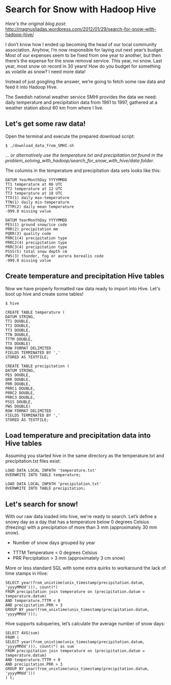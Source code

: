 # Search for Snow with Hadoop  Hive

*Here's the original blog post:* http://magnusljadas.wordpress.com/2012/01/29/search-for-snow-with-hadoop-hive/

I don’t know how I ended up becoming the head of our local community 
association. Anyhow, I’m now responsible for laying out next year’s 
budget. Most of our expenses seem to be fixed from one year to another, 
but then there’s the expense for the snow removal service. This year, 
no snow. Last year, most snow on record in 30 years! How do you budget 
for something as volatile as snow? I need more data!

Instead of just googling the answer, we’re going to fetch some raw 
data and feed it into Hadoop Hive.

The Swedish national weather service SMHI provides the data we need: 
daily temperature and precipitation data from 1961 to 1997, gathered 
at a weather station about 60 km from where I live.

## Let's get some raw data!

Open the terminal and execute the prepared download script:

    $ ./download_data_from_SMHI.sh

*... or alternatively use the temperature.txt and precipitation.txt found in the problem_solving_with_hadoop/search_for_snow_with_hive/data folder.*


The columns in the temperature and precipitation data sets looks like this:

    DATUM YearMonthDay YYYYMMDD
    TT1 temperature at 06 UTC
    TT2 temperature at 12 UTC
    TT3 temperature at 18 UTC
    TTX(1) daily max-temperature
    TTN(1) daily min-temperature
    TTTM(2) daily mean temperature
    -999.0 missing value

    DATUM YearMonthDay YYYYMMDD
    PES(1) ground snow/ice code
    PRR(2) precipitation mm
    PQRR(3) quality code
    PRRC1(4) precipitation type
    PRRC2(4) precipitation type
    PRRC3(4) precipitation type
    PSSS(5) total snow depth cm
    PWS(3) thunder, fog or aurora borealis code
    -999.0 missing value

## Create temperature and precipitation Hive tables

Now we have properly formatted raw data ready to import into Hive. Let's boot up hive and create some tables!

    $ hive

    CREATE TABLE temperature (
    DATUM STRING,
    TT1 DOUBLE,
    TT2 DOUBLE,
    TT3 DOUBLE,
    TTN DOUBLE,
    TTTM DOUBLE,
    TTX DOUBLE)
    ROW FORMAT DELIMITED
    FIELDS TERMINATED BY ','
    STORED AS TEXTFILE;

    CREATE TABLE precipitation (
    DATUM STRING,
    PES DOUBLE,
    QRR DOUBLE,
    PRR DOUBLE,
    PRRC1 DOUBLE,
    PRRC2 DOUBLE,
    PRRC3 DOUBLE,
    PSSS DOUBLE,
    PWS DOUBLE)
    ROW FORMAT DELIMITED
    FIELDS TERMINATED BY ','
    STORED AS TEXTFILE;


## Load temperature and precipitation data into Hive tables

Assuming you started hive in the same directory as the temperature.txt and precipitation.txt files exist:

    LOAD DATA LOCAL INPATH 'temperature.txt'
    OVERWRITE INTO TABLE temperature;

    LOAD DATA LOCAL INPATH 'precipitation.txt'
    OVERWRITE INTO TABLE precipitation;

## Let's search for snow!

With our raw data loaded into hive, we're ready to search. Let’s define a snowy day as a day that has a temperature below 0 degrees Celsius (freezing) with a precipitation of more than 3 mm (approximately 30 mm snow).

- Number of snow days grouped by year
* TTTM Temperature < 0 degrees Celsius
* PRR Percipitation > 3 mm (approximately 3 cm snow)

More or less standard SQL with some extra quirks to workaround the lack of time stamps in Hive:

    SELECT year(from_unixtime(unix_timestamp(precipitation.datum, 'yyyyMMdd'))), count(*)
    FROM precipitation join temperature on (precipitation.datum = temperature.datum)
    AND temperature.TTTM < 0
    AND precipitation.PRR > 3
    GROUP BY year(from_unixtime(unix_timestamp(precipitation.datum, 'yyyyMMdd')));

Hive supports subqueries, let’s calculate the average number of snow days:


    SELECT AVG(sum)
    FROM (
    SELECT year(from_unixtime(unix_timestamp(precipitation.datum, 'yyyyMMdd'))), count(*) as sum
    FROM precipitation join temperature on (precipitation.datum = temperature.datum)
    AND temperature.TTTM < 0
    AND precipitation.PRR > 3
    GROUP BY year(from_unixtime(unix_timestamp(precipitation.datum, 'yyyyMMdd')))
    ) t;

